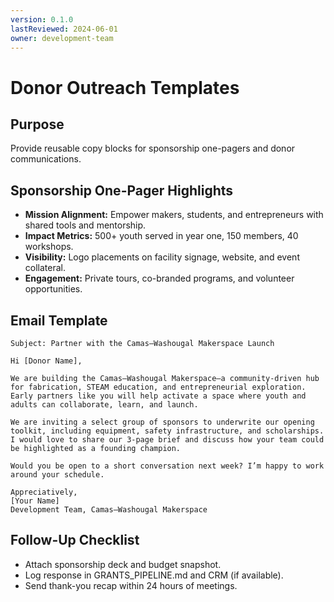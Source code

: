 ```yaml
---
version: 0.1.0
lastReviewed: 2024-06-01
owner: development-team
---
```


# Donor Outreach Templates

## Purpose
Provide reusable copy blocks for sponsorship one-pagers and donor communications.

## Sponsorship One-Pager Highlights
- **Mission Alignment:** Empower makers, students, and entrepreneurs with shared tools and mentorship.
- **Impact Metrics:** 500+ youth served in year one, 150 members, 40 workshops.
- **Visibility:** Logo placements on facility signage, website, and event collateral.
- **Engagement:** Private tours, co-branded programs, and volunteer opportunities.

## Email Template
```
Subject: Partner with the Camas–Washougal Makerspace Launch

Hi [Donor Name],

We are building the Camas–Washougal Makerspace—a community-driven hub for fabrication, STEAM education, and entrepreneurial exploration. Early partners like you will help activate a space where youth and adults can collaborate, learn, and launch.

We are inviting a select group of sponsors to underwrite our opening toolkit, including equipment, safety infrastructure, and scholarships. I would love to share our 3-page brief and discuss how your team could be highlighted as a founding champion.

Would you be open to a short conversation next week? I’m happy to work around your schedule.

Appreciatively,
[Your Name]
Development Team, Camas–Washougal Makerspace
```

## Follow-Up Checklist
- Attach sponsorship deck and budget snapshot.
- Log response in GRANTS_PIPELINE.md and CRM (if available).
- Send thank-you recap within 24 hours of meetings.
